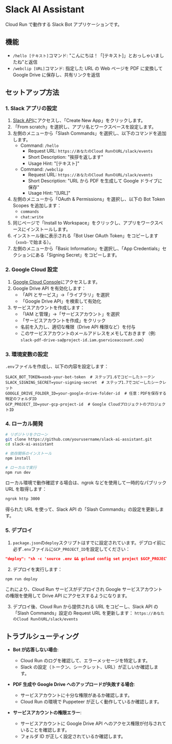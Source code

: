# Slack AI Assistant

Cloud Run で動作する Slack Bot アプリケーションです。

## 機能

- `/hello [テキスト]`コマンド: "こんにちは！「[テキスト]」とおっしゃいましたね"と返信
- `/webclip [URL]`コマンド: 指定した URL の Web ページを PDF に変換して Google Drive に保存し、共有リンクを返信

## セットアップ方法

### 1. Slack アプリの設定

1. [Slack API](https://api.slack.com/apps)にアクセスし、「Create New App」をクリックします。
2. 「From scratch」を選択し、アプリ名とワークスペースを設定します。
3. 左側のメニューから「Slash Commands」を選択し、以下のコマンドを追加します。
   - Command: `/hello`
     - Request URL: `https://あなたのCloud RunのURL/slack/events`
     - Short Description: "挨拶を返します"
     - Usage Hint: "[テキスト]"
   - Command: `/webclip`
     - Request URL: `https://あなたのCloud RunのURL/slack/events`
     - Short Description: "URL から PDF を生成して Google ドライブに保存"
     - Usage Hint: "[URL]"
4. 左側のメニューから「OAuth & Permissions」を選択し、以下の Bot Token Scopes を追加します：
   - `commands`
   - `chat:write`
5. 同じページで「Install to Workspace」をクリックし、アプリをワークスペースにインストールします。
6. インストール後に表示される「Bot User OAuth Token」をコピーします（`xoxb-`で始まる）。
7. 左側のメニューから「Basic Information」を選択し、「App Credentials」セクションにある「Signing Secret」をコピーします。

### 2. Google Cloud 設定

1. [Google Cloud Console](https://console.cloud.google.com/)にアクセスします。
2. Google Drive API を有効化します：
   - 「API とサービス」→「ライブラリ」を選択
   - 「Google Drive API」を検索して有効化
3. サービスアカウントを作成します：
   - 「IAM と管理」→「サービスアカウント」を選択
   - 「サービスアカウントを作成」をクリック
   - 名前を入力し、適切な権限（Drive API 権限など）を付与
   - このサービスアカウントのメールアドレスをメモしておきます（例: `slack-pdf-drive-sa@project-id.iam.gserviceaccount.com`）

### 3. 環境変数の設定

`.env`ファイルを作成し、以下の内容を設定します：

```
SLACK_BOT_TOKEN=xoxb-your-bot-token  # ステップ1.6でコピーしたトークン
SLACK_SIGNING_SECRET=your-signing-secret  # ステップ1.7でコピーしたシークレット
GOOGLE_DRIVE_FOLDER_ID=your-google-drive-folder-id  # 任意：PDFを保存する特定のフォルダID
GCP_PROJECT_ID=your-gcp-project-id  # Google CloudプロジェクトのプロジェクトID
```

### 4. ローカル開発

```bash
# リポジトリをクローン
git clone https://github.com/yourusername/slack-ai-assistant.git
cd slack-ai-assistant

# 依存関係のインストール
npm install

# ローカルで実行
npm run dev
```

ローカル環境で動作確認する場合は、ngrok などを使用して一時的なパブリック URL を取得します：

```bash
ngrok http 3000
```

得られた URL を使って、Slack API の「Slash Commands」の設定を更新します。

### 5. デプロイ

1. `package.json`の`deploy`スクリプトはすでに設定されています。デプロイ前に必ず`.env`ファイルに`GCP_PROJECT_ID`を設定してください：

```json
"deploy": "sh -c 'source .env && gcloud config set project $GCP_PROJECT_ID && gcloud builds submit --tag gcr.io/$GCP_PROJECT_ID/slack-ai-assistant && gcloud run deploy slack-ai-assistant --image gcr.io/$GCP_PROJECT_ID/slack-ai-assistant --platform managed --region asia-northeast1 --allow-unauthenticated --service-account=your-service-account@your-project-id.iam.gserviceaccount.com --update-env-vars SLACK_BOT_TOKEN=$SLACK_BOT_TOKEN,SLACK_SIGNING_SECRET=$SLACK_SIGNING_SECRET,GOOGLE_DRIVE_FOLDER_ID=$GOOGLE_DRIVE_FOLDER_ID'"
```

2. デプロイを実行します：

```bash
npm run deploy
```

これにより、Cloud Run サービスがデプロイされ Google サービスアカウントの権限を使用して Drive API にアクセスするようになります。

3. デプロイ後、Cloud Run から提供される URL をコピーし、Slack API の「Slash Commands」設定の Request URL を更新します：
   `https://あなたのCloud RunのURL/slack/events`

## トラブルシューティング

- **Bot が応答しない場合**:

  - Cloud Run のログを確認して、エラーメッセージを特定します。
  - Slack の設定（トークン、シークレット、URL）が正しいか確認します。

- **PDF 生成や Google Drive へのアップロードが失敗する場合**:
  - サービスアカウントに十分な権限があるか確認します。
  - Cloud Run の環境で Puppeteer が正しく動作しているか確認します。
- **サービスアカウントの権限エラー**:
  - サービスアカウントに Google Drive API へのアクセス権限が付与されていることを確認します。
  - フォルダ ID が正しく設定されているか確認します。
